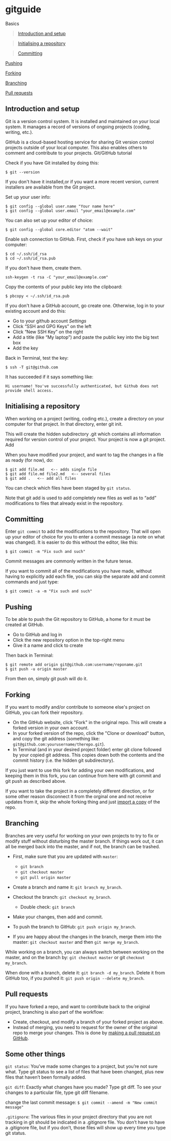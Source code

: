 # gitguide

Basics

> [Introduction and setup](#introduction-and-setup)

> [Initialising a repository](#initialising-a-repository)

> [Committing](#comitting)

[Pushing](#pushing)

[Forking](#forking)

[Branching](#branching)

[Pull requests](#pull-requests)

## Introduction and setup
Git is a version control system. It is installed and maintained on your local system. It manages a record of versions of ongoing projects (coding, writing, etc.).

GitHub is a cloud-based hosting service for sharing Git version control projects outside of your local computer. This also enables others to comment and contribute to your projects.
Git/GitHub tutorial

Check if you have Git installed by doing this:

```
$ git --version
```

If you don't have it installed,or if you want a more recent version, current installers are available from the Git project.

Set up your user info:

```
$ git config --global user.name "Your name here"
$ git config --global user.email "your_email@example.com"
```

You can also set up your editor of choice:

```
$ git config --global core.editor "atom --wait"
```

Enable ssh connection to GitHub. First, check if you have ssh keys on your computer:

```
$ cd ~/.ssh/id_rsa
$ cd ~/.ssh/id_rsa.pub
```

If you don't have them, create them.

```
ssh-keygen -t rsa -C "your_email@example.com"
```

Copy the contents of your public key into the clipboard:

```
$ pbcopy < ~/.ssh/id_rsa.pub
```

If you don't have a GitHub account, go create one. Otherwise, log in to your existing account and do this:

- Go to your github account *Settings*
- Click “SSH and GPG Keys” on the left
- Click “New SSH Key” on the right
- Add a title (like “My laptop”) and paste the public key into the big text box
- Add the key

Back in Terminal, test the key:

```
$ ssh -T git@github.com
```

It has succeeded if it says something like:

```
Hi username! You've successfully authenticated, but Github does not provide shell access.
```

## Initialising a repository

When working on a project (writing, coding etc.), create a directory on your computer for that project. In that directory, enter git init.

This will create the hidden subdirectory .git which contains all information required for version control of your project. Your project is now a git project.
Add

When you have modified your project, and want to tag the changes in a file as ready (for now), do:

```
$ git add file.md   <-- adds single file
$ git add file.md file2.md   <-- several files
$ git add .   <-- add all files
```

You can check which files have been staged by `git status`.

Note that git add is used to add completely new files as well as to “add” modifications to files that already exist in the repository.

## Committing

Enter `git commit` to add the modifications to the repository. That will open up your editor of choice for you to enter a commit message (a note on what was changed). It is easier to do this without the editor, like this:

```
$ git commit -m "Fix such and such"
```

Commit messages are commonly written in the future tense.

If you want to commit all of the modifications you have made, without having to explicitly add each file, you can skip the separate add and commit commands and just type:

```
$ git commit -a -m "Fix such and such"
```

## Pushing

To be able to push the Git repository to GitHub, a home for it must be created at GitHub. 

- Go to GitHub and log in
- Click the new repository option in the top-right menu
- Give it a name and click to create

Then back in Terminal:

```
$ git remote add origin git@github.com:username/reponame.git
$ git push -u origin master
```

From then on, simply git push will do it.

## Forking

If you want to modify and/or contribute to someone else's project on GitHub, you can fork their repository.

- On the GitHub website, click "Fork" in the original repo. This will create a forked version in your own account.
- In your forked version of the repo, click the "Clone or download" button, and copy the git address (something like: `git@github.com:yourusername/therepo.git`).
- In Terminal (and in your desired project folder) enter git clone followed by your copied git address. This copies down both the contents and the commit history (i.e. the hidden git subdirectory).

If you just want to use this fork for adding your own modifications, and keeping them in this fork, you can continue from here with git commit and git push as described above.

If you want to take the project in a completely different direction, or for some other reason disconnect it from the orginal one and not receive updates from it, skip the whole forking thing and just [import a copy](https://docs.github.com/en/free-pro-team@latest/github/importing-your-projects-to-github/importing-a-repository-with-github-importer) of the repo.

## Branching

Branches are very useful for working on your own projects to try to fix or modify stuff without disturbing the master branch. If things work out, it can all be merged back into the master, and if not, the branch can be trashed.

- First, make sure that you are updated with `master`: 
    - `git branch`
    - `git checkout master`
    - `git pull origin master`

- Create a branch and name it: `git branch my_branch`.
- Checkout the branch: `git checkout my_branch`.
    - Double check: `git branch`
- Make your changes, then add and commit.
- To push the branch to GitHub: `git push origin my_branch`.
- If you are happy about the changes in the branch, merge them into the master: `git checkout master` and then `git merge my_branch`.

While working on a branch, you can always switch between working on the master, and on the branch by: `git checkout master` or git `checkout my_branch`.

When done with a branch, delete it: `git branch -d my_branch`. Delete it from GitHub too, if you pushed it: `git push origin --delete my_branch`.

## Pull requests
If you have forked a repo, and want to contribute back to the original project, branching is also part of the workflow:

- Create, checkout, and modify a branch of your forked project as above.
- Instead of merging, you need to request for the owner of the original repo to merge your changes. This is done by [making a pull request on GitHub](https://guides.github.com/activities/forking/#making-a-pull-request).


## Some other things

`git status`: You’ve made some changes to a project, but you’re not sure what. Type git status to see a list of files that have been changed, plus new files that haven’t been formally added.

`git diff`: Exactly what changes have you made? Type git diff. To see your changes to a particular file, type git diff filename.

change the last commit message: `$ git commit --amend -m "New commit message"`

`.gitignore`: The various files in your project directory that you are not tracking in git should be indicated in a .gitignore file. You don’t have to have a .gitignore file, but if you don’t, those files will show up every time you type git status.
